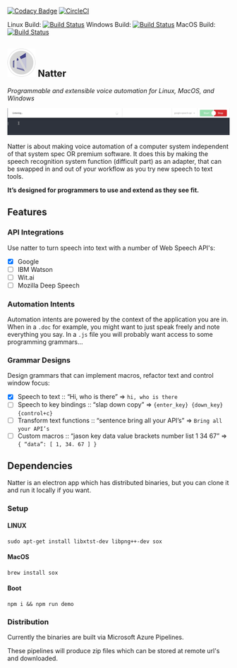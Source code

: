 [![Codacy Badge](https://api.codacy.com/project/badge/Grade/0f9b33a6c79d425eb8fb7a9e1eddc89e)](https://app.codacy.com/app/natterjs/natter?utm_source=github.com&utm_medium=referral&utm_content=natterjs/natter&utm_campaign=Badge_Grade_Dashboard)
[![CircleCI](https://circleci.com/gh/simonireilly/natter/tree/master.svg?style=svg)](https://circleci.com/gh/simonireilly/natter/tree/master)

Linux Build: [![Build Status](https://dev.azure.com/natterjs/natterjs/_apis/build/status/Electron%20Building%20Linux,%20Mac,%20&%20Windows?branchName=develop&jobName=Job&configuration=linux)](https://dev.azure.com/natterjs/natterjs/_build/latest?definitionId=1&branchName=develop)
Windows Build: [![Build Status](https://dev.azure.com/natterjs/natterjs/_apis/build/status/Electron%20Building%20Linux,%20Mac,%20&%20Windows?branchName=develop&jobName=Job&configuration=windows)](https://dev.azure.com/natterjs/natterjs/_build/latest?definitionId=1&branchName=develop)
MacOS Build: [![Build Status](https://dev.azure.com/natterjs/natterjs/_apis/build/status/Electron%20Building%20Linux,%20Mac,%20&%20Windows?branchName=develop&jobName=Job&configuration=mac)](https://dev.azure.com/natterjs/natterjs/_build/latest?definitionId=1&branchName=develop)


## ![Natter Logo](./src/assets/icons/64x64.png) Natter
_Programmable and extensible voice automation for Linux, MacOS, and Windows_

![Getting Started](./assets/gifs/getting_started_with_natter.gif)

Natter is about making voice automation of a computer system independent of that system spec OR premium software. It does this by making the speech recognition system function (difficult part) as an adapter, that can be swapped in and out of your workflow as you try new speech to text tools.

**It’s designed for programmers to use and extend as they see fit.**

## Features

### API Integrations
Use natter to turn speech into text with a number of Web Speech API's:
- [x] Google
- [ ] IBM Watson
- [ ] Wit.ai
- [ ] Mozilla Deep Speech

### Automation Intents
Automation intents are powered by the context of the application you are in. When in a `.doc` for example, you might want to just speak freely and note everything you say. In a `.js` file you will probably want access to some programming grammars...

### Grammar Designs
Design grammars that can implement macros, refactor text and control window focus:
- [x] Speech to text :: “Hi, who is there” => `hi, who is there`
- [ ] Speech to key bindings :: “slap down copy” => `{enter_key} {down_key} {control+c}`
- [ ] Transform text functions :: “sentence bring all your API’s” => `Bring all your API’s`
- [ ] Custom macros :: “jason key data value brackets number list 1 34 67” => `{ “data”: [ 1, 34. 67 ] }`

## Dependencies

Natter is an electron app which has distributed binaries, but you can clone it and run it locally if you want.

### Setup

#### LINUX

```
sudo apt-get install libxtst-dev libpng++-dev sox
```
#### MacOS

```
brew install sox
```

#### Boot

```
npm i && npm run demo
```

### Distribution

Currently the binaries are built via Microsoft Azure Pipelines.

These pipelines will produce zip files which can be stored at remote url's and downloaded.
